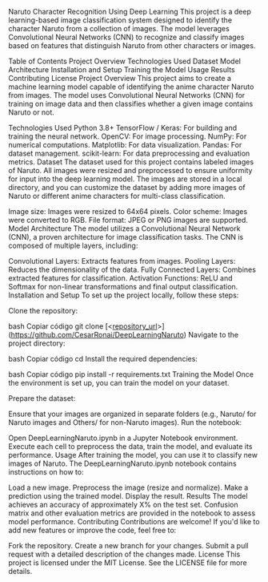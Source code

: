 Naruto Character Recognition Using Deep Learning
This project is a deep learning-based image classification system designed to identify the character Naruto from a collection of images. The model leverages Convolutional Neural Networks (CNN) to recognize and classify images based on features that distinguish Naruto from other characters or images.

Table of Contents
Project Overview
Technologies Used
Dataset
Model Architecture
Installation and Setup
Training the Model
Usage
Results
Contributing
License
Project Overview
This project aims to create a machine learning model capable of identifying the anime character Naruto from images. The model uses Convolutional Neural Networks (CNN) for training on image data and then classifies whether a given image contains Naruto or not.

Technologies Used
Python 3.8+
TensorFlow / Keras: For building and training the neural network.
OpenCV: For image processing.
NumPy: For numerical computations.
Matplotlib: For data visualization.
Pandas: For dataset management.
scikit-learn: For data preprocessing and evaluation metrics.
Dataset
The dataset used for this project contains labeled images of Naruto. All images were resized and preprocessed to ensure uniformity for input into the deep learning model. The images are stored in a local directory, and you can customize the dataset by adding more images of Naruto or different anime characters for multi-class classification.

Image size: Images were resized to 64x64 pixels.
Color scheme: Images were converted to RGB.
File format: JPEG or PNG images are supported.
Model Architecture
The model utilizes a Convolutional Neural Network (CNN), a proven architecture for image classification tasks. The CNN is composed of multiple layers, including:

Convolutional Layers: Extracts features from images.
Pooling Layers: Reduces the dimensionality of the data.
Fully Connected Layers: Combines extracted features for classification.
Activation Functions: ReLU and Softmax for non-linear transformations and final output classification.
Installation and Setup
To set up the project locally, follow these steps:

Clone the repository:

bash
Copiar código
git clone [<[repository_url](https://github.com/CesarRonai/DeepLearningNaruto)>](https://github.com/CesarRonai/DeepLearningNaruto)
Navigate to the project directory:

bash
Copiar código
cd <project-directory>
Install the required dependencies:

bash
Copiar código
pip install -r requirements.txt
Training the Model
Once the environment is set up, you can train the model on your dataset.

Prepare the dataset:

Ensure that your images are organized in separate folders (e.g., Naruto/ for Naruto images and Others/ for non-Naruto images).
Run the notebook:

Open DeepLearningNaruto.ipynb in a Jupyter Notebook environment.
Execute each cell to preprocess the data, train the model, and evaluate its performance.
Usage
After training the model, you can use it to classify new images of Naruto. The DeepLearningNaruto.ipynb notebook contains instructions on how to:

Load a new image.
Preprocess the image (resize and normalize).
Make a prediction using the trained model.
Display the result.
Results
The model achieves an accuracy of approximately X% on the test set.
Confusion matrix and other evaluation metrics are provided in the notebook to assess model performance.
Contributing
Contributions are welcome! If you'd like to add new features or improve the code, feel free to:

Fork the repository.
Create a new branch for your changes.
Submit a pull request with a detailed description of the changes made.
License
This project is licensed under the MIT License. See the LICENSE file for more details.
